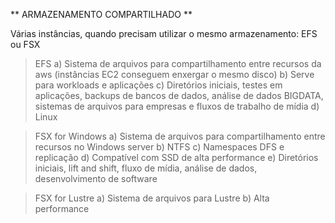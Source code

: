 ** ARMAZENAMENTO COMPARTILHADO **

Várias instâncias, quando precisam utilizar o mesmo armazenamento: EFS ou FSX

>EFS
a) Sistema de arquivos para compartilhamento entre recursos da aws (instâncias EC2 conseguem enxergar o mesmo disco)
b) Serve para workloads e aplicações
c) Diretórios iniciais, testes em aplicações, backups de bancos de dados, análise de dados BIGDATA, sistemas de arquivos para empresas e fluxos de trabalho de mídia
d) Linux

>FSX for Windows
a) Sistema de arquivos para compartilhamento entre recursos no Windows server
b) NTFS
c) Namespaces DFS e replicação
d) Compatível com SSD de alta performance
e) Diretórios iniciais, lift and shift, fluxo de mídia, análise de dados, desenvolvimento de software

>FSX for Lustre
a) Sistema de arquivos para Lustre
b) Alta performance